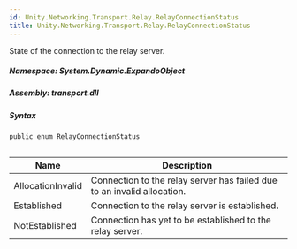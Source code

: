 ```yaml
---  
id: Unity.Networking.Transport.Relay.RelayConnectionStatus  
title: Unity.Networking.Transport.Relay.RelayConnectionStatus  
---
```


<div class="markdown level0 summary">

State of the connection to the relay server.

</div>

<div class="markdown level0 conceptual">

</div>

##### **Namespace**: System.Dynamic.ExpandoObject

##### **Assembly**: transport.dll

##### Syntax

``` lang-csharp
public enum RelayConnectionStatus
```

## 

| Name              | Description                                                             |
|-------------------|-------------------------------------------------------------------------|
| AllocationInvalid | Connection to the relay server has failed due to an invalid allocation. |
| Established       | Connection to the relay server is established.                          |
| NotEstablished    | Connection has yet to be established to the relay server.               |
